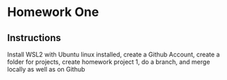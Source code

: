 # Homework One 
## Instructions 
Install WSL2 with Ubuntu linux installed, create a Github Account, create a folder for projects, create homework project 1, do a branch, and merge locally as well as on Github 
